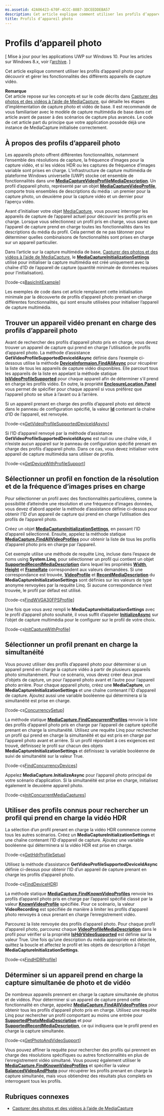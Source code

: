 ```yaml
---
ms.assetid: 42A06423-670F-4CCC-88B7-3DCEEDDEBA57
description: Cet article explique comment utiliser les profils d’appareil photo pour découvrir et gérer les fonctionnalités des différents appareils de capture vidéo.
title: Profils d’appareil photo
---
```


# Profils d’appareil photo

\[ Mise à jour pour les applications UWP sur Windows 10. Pour les articles sur Windows 8.x, voir l’[archive](http://go.microsoft.com/fwlink/p/?linkid=619132). \]


Cet article explique comment utiliser les profils d’appareil photo pour découvrir et gérer les fonctionnalités des différents appareils de capture vidéo.

**Remarque**  
Cet article repose sur les concepts et sur le code décrits dans [Capturer des photos et des vidéos à l’aide de MediaCapture](capture-photos-and-video-with-mediacapture.md), qui détaille les étapes d’implémentation de capture photo et vidéo de base. Il est recommandé de vous familiariser avec le modèle de capture multimédia de base dans cet article avant de passer à des scénarios de capture plus avancés. Le code de cet article part du principe que votre application possède déjà une instance de MediaCapture initialisée correctement.

 

## À propos des profils d’appareil photo

Les appareils photo offrent différentes fonctionnalités, notamment l’ensemble des résolutions de capture, la fréquence d’images pour la capture vidéo, et si les vidéos HDR ou les captures de fréquence d’images variable sont prises en charge. L’infrastructure de capture multimédia de plateforme Windows universelle (UWP) stocke cet ensemble de fonctionnalités dans une [**MediaCaptureVideoProfileMediaDescription**](https://msdn.microsoft.com/library/windows/apps/dn926695). Un profil d’appareil photo, représenté par un objet [**MediaCaptureVideoProfile**](https://msdn.microsoft.com/library/windows/apps/dn926694), comporte trois ensembles de descriptions du média : un premier pour la capture photo, un deuxième pour la capture vidéo et un dernier pour l’aperçu vidéo.

Avant d’initialiser votre objet [MediaCapture](capture-photos-and-video-with-mediacapture.md), vous pouvez interroger les appareils de capture de l’appareil actuel pour découvrir les profils pris en charge. Lorsque vous sélectionnez un profil pris en charge, vous savez que l’appareil de capture prend en charge toutes les fonctionnalités dans les descriptions du média du profil. Cela permet de ne pas tâtonner pour déterminer quelles combinaisons de fonctionnalités sont prises en charge sur un appareil particulier.

Dans l’article sur la capture multimédia de base, [Capturer des photos et des vidéos à l’aide de MediaCapture](capture-photos-and-video-with-mediacapture.md), le [**MediaCaptureInitializationSettings**](https://msdn.microsoft.com/library/windows/apps/br226573) utilisé pour initialiser la capture multimédia est créé uniquement avec la chaîne d’ID de l’appareil de capture (quantité minimale de données requises pour l’initialisation).

[!code-cs[BasicInitExample](./code/BasicMediaCaptureWin10/cs/MainPage.xaml.cs#SnippetBasicInitExample)]

Les exemples de code dans cet article remplacent cette initialisation minimale par la découverte de profils d’appareil photo prenant en charge différentes fonctionnalités, qui sont ensuite utilisées pour initialiser l’appareil de capture multimédia.

## Trouver un appareil vidéo prenant en charge des profils d’appareil photo

Avant de rechercher des profils d’appareil photo pris en charge, vous devez trouver un appareil de capture qui prend en charge l’utilisation de profils d’appareil photo. La méthode d’assistance **GetVideoProfileSupportedDeviceIdAsync** définie dans l’exemple ci-dessous utilise la méthode [**DeviceInformaion.FindAllAsync**](https://msdn.microsoft.com/library/windows/apps/br225432) pour récupérer la liste de tous les appareils de capture vidéo disponibles. Elle parcourt tous les appareils de la liste en appelant la méthode statique [**IsVideoProfileSupported**](https://msdn.microsoft.com/library/windows/apps/dn926714) pour chaque appareil afin de déterminer s’il prend en charge les profils vidéo. En outre, la propriété [**EnclosureLocation.Panel**](https://msdn.microsoft.com/library/windows/apps/br229906) vous permet de spécifier pour chaque appareil si vous préférez que l’appareil photo se situe à l’avant ou à l’arrière.

Si un appareil prenant en charge des profils d’appareil photo est détecté dans le panneau de configuration spécifié, la valeur [**Id**](https://msdn.microsoft.com/library/windows/apps/br225437) contenant la chaîne d’ID de l’appareil, est renvoyée.

[!code-cs[GetVideoProfileSupportedDeviceIdAsync](./code/BasicMediaCaptureWin10/cs/MainPage.xaml.cs#SnippetGetVideoProfileSupportedDeviceIdAsync)]

Si l’ID d’appareil renvoyé par la méthode d’assistance **GetVideoProfileSupportedDeviceIdAsync** est null ou une chaîne vide, il n’existe aucun appareil sur le panneau de configuration spécifié prenant en charge des profils d’appareil photo. Dans ce cas, vous devez initialiser votre appareil de capture multimédia sans utiliser de profils.

[!code-cs[GetDeviceWithProfileSupport](./code/BasicMediaCaptureWin10/cs/MainPage.xaml.cs#SnippetGetDeviceWithProfileSupport)]

## Sélectionner un profil en fonction de la résolution et de la fréquence d’images prises en charge

Pour sélectionner un profil avec des fonctionnalités particulières, comme la possibilité d’atteindre une résolution et une fréquence d’images données, vous devez d’abord appeler la méthode d’assistance définie ci-dessus pour obtenir l’ID d’un appareil de capture qui prend en charge l’utilisation des profils de l’appareil photo.

Créez un objet [**MediaCaptureInitializationSettings**](https://msdn.microsoft.com/library/windows/apps/br226573), en passant l’ID d’appareil sélectionné. Ensuite, appelez la méthode statique [**MediaCapture.FindAllVideoProfiles**](https://msdn.microsoft.com/library/windows/apps/dn926708) pour obtenir la liste de tous les profils d’appareil photo pris en charge par l’appareil.

Cet exemple utilise une méthode de requête Linq, incluse dans l’espace de noms using **System.Linq**, pour sélectionner un profil qui contient un objet [**SupportedRecordMediaDescription**](https://msdn.microsoft.com/library/windows/apps/dn926705) dans lequel les propriétés [**Width**](https://msdn.microsoft.com/library/windows/apps/dn926700), [**Height**](https://msdn.microsoft.com/library/windows/apps/dn926697) et [**FrameRate**](https://msdn.microsoft.com/library/windows/apps/dn926696) correspondent aux valeurs demandées. Si une correspondance est trouvée, [**VideoProfile**](https://msdn.microsoft.com/library/windows/apps/dn926679) et [**RecordMediaDescription**](https://msdn.microsoft.com/library/windows/apps/dn926678) du **MediaCaptureInitializationSettings** sont définies sur les valeurs de type anonyme renvoyées par la requête Linq. Si aucune correspondance n’est trouvée, le profil par défaut est utilisé.

[!code-cs[FindWVGA30FPSProfile](./code/BasicMediaCaptureWin10/cs/MainPage.xaml.cs#SnippetFindWVGA30FPSProfile)]

Une fois que vous avez rempli le **MediaCaptureInitializationSettings** avec le profil d’appareil photo souhaité, il vous suffit d’appeler [**InitializeAsync**](https://msdn.microsoft.com/library/windows/apps/br226598) sur l’objet de capture multimédia pour le configurer sur le profil de votre choix.

[!code-cs[InitCaptureWithProfile](./code/BasicMediaCaptureWin10/cs/MainPage.xaml.cs#SnippetInitCaptureWithProfile)]

## Sélectionner un profil prenant en charge la simultanéité

Vous pouvez utiliser des profils d’appareil photo pour déterminer si un appareil prend en charge la capture vidéo à partir de plusieurs appareils photo simultanément. Pour ce scénario, vous devez créer deux jeux d’objets de capture, un pour l’appareil photo avant et l’autre pour l’appareil photo arrière. Pour chaque appareil photo, créez une **MediaCapture**, un **MediaCaptureInitializationSettings** et une chaîne contenant l’ID d’appareil de capture. Ajoutez aussi une variable booléenne qui déterminera si la simultanéité est prise en charge.

[!code-cs[ConcurrencySetup](./code/BasicMediaCaptureWin10/cs/MainPage.xaml.cs#SnippetConcurrencySetup)]

La méthode statique [**MediaCapture.FindConcurrentProfiles**](https://msdn.microsoft.com/library/windows/apps/dn926709) renvoie la liste des profils d’appareil photo pris en charge par l’appareil de capture spécifié prenant en charge la simultanéité. Utilisez une requête Linq pour rechercher un profil qui prend en charge la simultanéité et qui est pris en charge par l’appareil photo avant et arrière. Si un profil répondant à ces exigences est trouvé, définissez le profil sur chacun des objets **MediaCaptureInitializationSettings** et définissez la variable booléenne de suivi de simultanéité sur la valeur True.

[!code-cs[FindConcurrencyDevices](./code/BasicMediaCaptureWin10/cs/MainPage.xaml.cs#SnippetFindConcurrencyDevices)]

Appelez **MediaCapture.InitializeAsync** pour l’appareil photo principal de votre scénario d’application. Si la simultanéité est prise en charge, initialisez également le deuxième appareil photo.

[!code-cs[InitConcurrentMediaCaptures](./code/BasicMediaCaptureWin10/cs/MainPage.xaml.cs#SnippetInitConcurrentMediaCaptures)]

## Utiliser des profils connus pour rechercher un profil qui prend en charge la vidéo HDR

La sélection d’un profil prenant en charge la vidéo HDR commence comme tous les autres scénarios. Créez un **MediaCaptureInitializationSettings** et une chaîne contenant l’ID d’appareil de capture. Ajoutez une variable booléenne qui déterminera si la vidéo HDR est prise en charge.

[!code-cs[GetHdrProfileSetup](./code/BasicMediaCaptureWin10/cs/MainPage.xaml.cs#SnippetGetHdrProfileSetup)]

Utilisez la méthode d’assistance **GetVideoProfileSupportedDeviceIdAsync** définie ci-dessus pour obtenir l’ID d’un appareil de capture prenant en charge les profils d’appareil photo.

[!code-cs[FindDeviceHDR](./code/BasicMediaCaptureWin10/cs/MainPage.xaml.cs#SnippetFindDeviceHDR)]

La méthode statique [**MediaCapture.FindKnownVideoProfiles**](https://msdn.microsoft.com/library/windows/apps/dn926710) renvoie les profils d’appareil photo pris en charge par l’appareil spécifié classé par la valeur [**KnownVideoProfile**](https://msdn.microsoft.com/library/windows/apps/dn948843) spécifiée. Pour ce scénario, la valeur **VideoRecording** est spécifiée de manière à limiter les profils d’appareil photo renvoyés à ceux prenant en charge l’enregistrement vidéo.

Parcourez la liste renvoyée des profils d’appareil photo. Pour chaque profil d’appareil photo, parcourez chaque [**VideoProfileMediaDescription**](https://msdn.microsoft.com/library/windows/apps/dn926695) dans le profil pour vérifier si la propriété [**IsHdrVideoSupported**](https://msdn.microsoft.com/library/windows/apps/dn926698) est définie sur la valeur True. Une fois qu’une description du média appropriée est détectée, quittez la boucle et affectez le profil et les objets de description à l’objet **MediaCaptureInitializationSettings**.

[!code-cs[FindHDRProfile](./code/BasicMediaCaptureWin10/cs/MainPage.xaml.cs#SnippetFindHDRProfile)]

## Déterminer si un appareil prend en charge la capture simultanée de photo et de vidéo

De nombreux appareils prennent en charge la capture simultanée de photos et de vidéos. Pour déterminer si un appareil de capture prend cette fonctionnalité en charge, appelez [**MediaCapture.FindAllVideoProfiles**](https://msdn.microsoft.com/library/windows/apps/dn926708) pour obtenir tous les profils d’appareil photo pris en charge. Utilisez une requête Linq pour rechercher un profil comportant au moins une entrée pour [**SupportedPhotoMediaDescription**](https://msdn.microsoft.com/library/windows/apps/dn926703) et pour [**SupportedRecordMediaDescription**](https://msdn.microsoft.com/library/windows/apps/dn926705), ce qui indiquera que le profil prend en charge la capture simultanée.

[!code-cs[GetPhotoAndVideoSupport](./code/BasicMediaCaptureWin10/cs/MainPage.xaml.cs#SnippetGetPhotoAndVideoSupport)]

Vous pouvez affiner la requête pour rechercher des profils qui prennent en charge des résolutions spécifiques ou autres fonctionnalités en plus de l’enregistrement vidéo simultané. Vous pouvez également utiliser le [**MediaCapture.FindKnownVideoProfiles**](https://msdn.microsoft.com/library/windows/apps/dn926710) et spécifier la valeur [**BalancedVideoAndPhoto**](https://msdn.microsoft.com/library/windows/apps/dn948843) pour récupérer les profils prenant en charge la capture simultanée, mais vous obtiendrez des résultats plus complets en interrogeant tous les profils.

## Rubriques connexes

* [Capturer des photos et des vidéos à l’aide de MediaCapture](capture-photos-and-video-with-mediacapture.md)
 

 






<!--HONumber=Mar16_HO1-->



